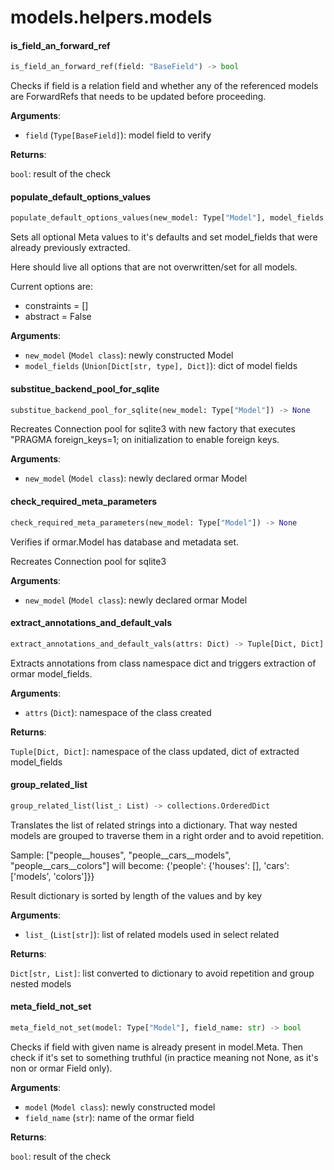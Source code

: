 <a name="models.helpers.models"></a>
# models.helpers.models

<a name="models.helpers.models.is_field_an_forward_ref"></a>
#### is\_field\_an\_forward\_ref

```python
is_field_an_forward_ref(field: "BaseField") -> bool
```

Checks if field is a relation field and whether any of the referenced models
are ForwardRefs that needs to be updated before proceeding.

**Arguments**:

- `field` (`Type[BaseField]`): model field to verify

**Returns**:

`bool`: result of the check

<a name="models.helpers.models.populate_default_options_values"></a>
#### populate\_default\_options\_values

```python
populate_default_options_values(new_model: Type["Model"], model_fields: Dict) -> None
```

Sets all optional Meta values to it's defaults
and set model_fields that were already previously extracted.

Here should live all options that are not overwritten/set for all models.

Current options are:
* constraints = []
* abstract = False

**Arguments**:

- `new_model` (`Model class`): newly constructed Model
- `model_fields` (`Union[Dict[str, type], Dict]`): dict of model fields

<a name="models.helpers.models.substitue_backend_pool_for_sqlite"></a>
#### substitue\_backend\_pool\_for\_sqlite

```python
substitue_backend_pool_for_sqlite(new_model: Type["Model"]) -> None
```

Recreates Connection pool for sqlite3 with new factory that
executes "PRAGMA foreign_keys=1; on initialization to enable foreign keys.

**Arguments**:

- `new_model` (`Model class`): newly declared ormar Model

<a name="models.helpers.models.check_required_meta_parameters"></a>
#### check\_required\_meta\_parameters

```python
check_required_meta_parameters(new_model: Type["Model"]) -> None
```

Verifies if ormar.Model has database and metadata set.

Recreates Connection pool for sqlite3

**Arguments**:

- `new_model` (`Model class`): newly declared ormar Model

<a name="models.helpers.models.extract_annotations_and_default_vals"></a>
#### extract\_annotations\_and\_default\_vals

```python
extract_annotations_and_default_vals(attrs: Dict) -> Tuple[Dict, Dict]
```

Extracts annotations from class namespace dict and triggers
extraction of ormar model_fields.

**Arguments**:

- `attrs` (`Dict`): namespace of the class created

**Returns**:

`Tuple[Dict, Dict]`: namespace of the class updated, dict of extracted model_fields

<a name="models.helpers.models.group_related_list"></a>
#### group\_related\_list

```python
group_related_list(list_: List) -> collections.OrderedDict
```

Translates the list of related strings into a dictionary.
That way nested models are grouped to traverse them in a right order
and to avoid repetition.

Sample: ["people__houses", "people__cars__models", "people__cars__colors"]
will become:
{'people': {'houses': [], 'cars': ['models', 'colors']}}

Result dictionary is sorted by length of the values and by key

**Arguments**:

- `list_` (`List[str]`): list of related models used in select related

**Returns**:

`Dict[str, List]`: list converted to dictionary to avoid repetition and group nested models

<a name="models.helpers.models.meta_field_not_set"></a>
#### meta\_field\_not\_set

```python
meta_field_not_set(model: Type["Model"], field_name: str) -> bool
```

Checks if field with given name is already present in model.Meta.
Then check if it's set to something truthful
(in practice meaning not None, as it's non or ormar Field only).

**Arguments**:

- `model` (`Model class`): newly constructed model
- `field_name` (`str`): name of the ormar field

**Returns**:

`bool`: result of the check

